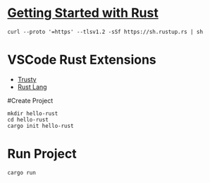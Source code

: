 
# [Getting Started with Rust](https://www.rust-lang.org/learn/get-started)

```
curl --proto '=https' --tlsv1.2 -sSf https://sh.rustup.rs | sh
```
# VSCode Rust Extensions

- [Trusty](https://marketplace.visualstudio.com/items?itemName=polypus74.trusty-rusty-snippets)
- [Rust Lang](https://marketplace.visualstudio.com/items?itemName=rust-lang.rust)

#Create Project
```
mkdir hello-rust
cd hello-rust
cargo init hello-rust
```

# Run Project
```
cargo run
```